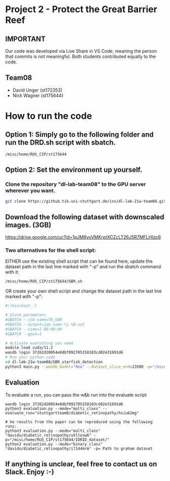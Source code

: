 # Project 2 - Protect the Great Barrier Reef
## IMPORTANT
Our code was developed via Live Share in VS Code, meaning the person that commits is not meaningful.
Both students contributed equally to the code.
## Team08
- David Unger (st172353)
- Nick Wagner (st175644)




# How to run the code
## Option 1: Simply go to the following folder and run the DRD.sh script with sbatch.
```/misc/home/RUS_CIP/st175644```

## Option 2: Set the environment up yourself.
### Clone the repository "dl-lab-team08" to the GPU server wherever you want.
```sh
git clone https://github.tik.uni-stuttgart.de/iss/dl-lab-21w-team08.git
```
## Download the following dataset with downscaled images. (3GB) 
   https://drive.google.com/uc?id=1pJM8yoVMKrptXCZcLT26J5R7MFLHIzo9

### Two alternatives for the shell script:<br />
EITHER use the existing shell script that can be found here, update the dataset path in the last line marked with "-p" and run the sbatch command with it: 
```sh
/misc/home/RUS_CIP/st175644/GBR.sh
```
OR create your own shell script and change the dataset path in the last line marked with "-p":
 ```sh
#!/bin/bash -l

# Slurm parameters
#SBATCH --job-name=T8_GBR
#SBATCH --output=job_name-%j.%N.out
#SBATCH --time=1-00:00:00
#SBATCH --gpus=1

# Activate everything you need
module load cuda/11.2
wandb login 37262d20054e8dbf092705158103cd02e31691d6
# Run your python code
cd dl-lab-21w-team08/GBR_starfish_detection
python3 main.py --wandb_model="New" --dataset_slice_end=23500 -p="/misc/home/RUS_CIP/st175644/GBR_dataset/"
```

## Evaluation
To evaluate a run, you can pass the w&b run into the evaluate script
```
wandb login 37262d20054e8dbf092705158103cd02e31691d6
python3 evaluation.py --mode="multi_class" --evaluate_run="stuttgartteam8/diabetic_retinopathy/hsiu62mg"

# he results from the paper can be reproduced using the following runs: 
python3 evaluation.py --mode="multi_class" "davidu/diabetic_retinopathy/u5ltosw6" -p="/misc/home/RUS_CIP/st175644/IDRID_dataset/"
python3 evaluation.py --mode="binary_class" "davidu/diabetic_retinopathy/i7144mrm" -p= Path to graham dataset
```

## If anything is unclear, feel free to contact us on Slack. Enjoy :-)


